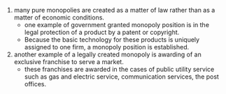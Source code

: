 1. many pure monopolies are created as a matter of law rather than as a matter of economic conditions. 
	- one example of government granted monopoly position is in the legal protection of a product by a patent or copyright. 
	- Because the basic technology for these products is uniquely assigned to one firm, a monopoly position is established. 
2. another example of a legally created monopoly is awarding of an exclusive franchise to serve a market. 
	- these franchises are awarded in the cases of public utility service such as gas and electric service, communication services, the post offices. 
